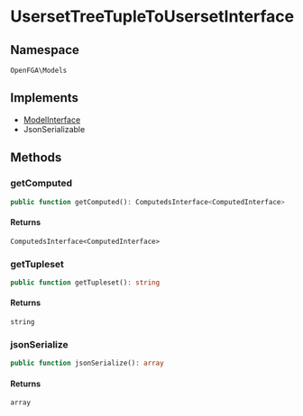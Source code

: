 # UsersetTreeTupleToUsersetInterface


## Namespace
`OpenFGA\Models`

## Implements
* [ModelInterface](Models/ModelInterface.md)
* JsonSerializable



## Methods
### getComputed


```php
public function getComputed(): ComputedsInterface<ComputedInterface>
```



#### Returns
`ComputedsInterface<ComputedInterface>`

### getTupleset


```php
public function getTupleset(): string
```



#### Returns
`string`

### jsonSerialize


```php
public function jsonSerialize(): array
```



#### Returns
`array`

